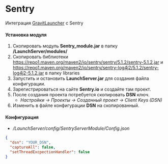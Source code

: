 # Sentry

Интеграция [GravitLauncher] с Sentry

#### Установка модуля

1. Скопировать модуль **Sentry_module.jar** в папку **/LaunchServer/modules/**
2. Скопировать библиотеки https://repo1.maven.org/maven2/io/sentry/sentry/5.1.2/sentry-5.1.2.jar
   и https://repo1.maven.org/maven2/io/sentry/sentry-log4j2/5.1.2/sentry-log4j2-5.1.2.jar в папку
   libraries
3. Запустить и остановить **LaunchServer.jar** для создания файла конфигурации.
4. Зарегистрироваться на сайте **Sentry.io** и создайте там проект.
5. После создания проекта потребуется скопировать **DSN** ключ.
    - *Настройки -> Проекты -> Созданный проект -> Client Keys (DSN)*
6. Изменить в файле конфигурации **DSN** на скопированный.

#### Конфигурация

- */LaunchServer/config/SentryServerModule/Config.json*

```json
{
  "dsn": "YOUR_DSN",
  "captureAll": false,
  "setThreadExcpectionHandler": false
}
```

[GravitLauncher]: https://github.com/GravitLauncher/Launcher
